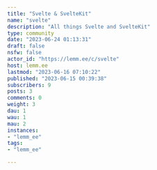 ```yaml
---
title: "Svelte & SvelteKit" 
name: "svelte"
description: "All things Svelte and SvelteKit"
type: community
date: "2023-06-24 01:13:31"
draft: false
nsfw: false
actor_id: "https://lemm.ee/c/svelte"
host: lemm.ee
lastmod: "2023-06-16 07:10:22"
published: "2023-06-15 00:39:38"
subscribers: 9
posts: 3
comments: 0
weight: 3
dau: 1
wau: 1
mau: 2
instances:
- "lemm_ee"
tags: 
- "lemm_ee"

---
```

